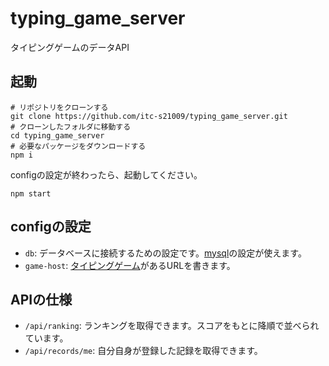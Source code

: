 # typing_game_server
タイピングゲームのデータAPI
## 起動
```
# リポジトリをクローンする
git clone https://github.com/itc-s21009/typing_game_server.git
# クローンしたフォルダに移動する
cd typing_game_server
# 必要なパッケージをダウンロードする
npm i
```
configの設定が終わったら、起動してください。
```
npm start
```
## configの設定
* `db`: データベースに接続するための設定です。[mysql](https://github.com/mysqljs/mysql#connection-options)の設定が使えます。
* `game-host`: [タイピングゲーム](https://github.com/itc-s21009/typing_game)があるURLを書きます。
## APIの仕様
* `/api/ranking`: ランキングを取得できます。スコアをもとに降順で並べられています。
* `/api/records/me`: 自分自身が登録した記録を取得できます。
